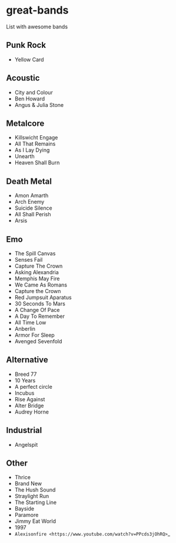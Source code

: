great-bands
===========

List with awesome bands

Punk Rock
---------
* Yellow Card

Acoustic
--------
* City and Colour
* Ben Howard
* Angus & Julia Stone

Metalcore
---------
* Killswicht Engage
* All That Remains
* As I Lay Dying
* Unearth
* Heaven Shall Burn

Death Metal
-----------
* Amon Amarth
* Arch Enemy
* Suicide Silence
* All Shall Perish
* Arsis

Emo
---
* The Spill Canvas
* Senses Fail
* Capture The Crown
* Asking Alexandria
* Memphis May Fire
* We Came As Romans
* Capture the Crown
* Red Jumpsuit Aparatus
* 30 Seconds To Mars
* A Change Of Pace
* A Day To Remember
* All Time Low
* Anberlin
* Armor For Sleep
* Avenged Sevenfold

Alternative
-----------
* Breed 77
* 10 Years
* A perfect circle
* Incubus
* Rise Against
* Alter Bridge
* Audrey Horne

Industrial
----------
* Angelspit

Other
-----
* Thrice
* Brand New
* The Hush Sound
* Straylight Run
* The Starting Line
* Bayside
* Paramore
* Jimmy Eat World
* 1997
* `Alexisonfire <https://www.youtube.com/watch?v=PPcds3jOhRQ>`_

